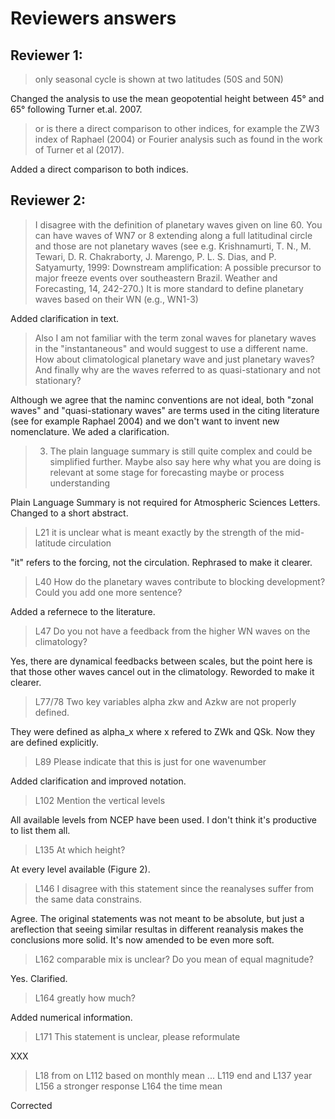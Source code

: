 # Reviewers answers

##  Reviewer 1:

> only seasonal cycle is shown at two latitudes (50S and 50N)

Changed the analysis to use the mean geopotential height between 45° and 65° following Turner et.al. 2007.

> or is there a direct comparison to other indices, for example the ZW3 index of Raphael (2004) or Fourier analysis such as found in the work of Turner et al (2017). 

Added a direct comparison to both indices. 
  


## Reviewer 2:

> I disagree with the definition of planetary waves given on line 60. You can have waves of WN7 or 8 extending along a full latitudinal circle and those are not planetary waves (see e.g. Krishnamurti, T. N., M. Tewari, D. R. Chakraborty, J. Marengo, P. L. S. Dias, and P. Satyamurty, 1999: Downstream amplification: A possible precursor to major freeze events over southeastern Brazil. Weather and Forecasting, 14, 242-270.) It is more standard to define planetary waves based on their WN (e.g., WN1-3)

Added clarification in text. 

> Also I am not familiar with the term zonal waves for planetary waves in the "instantaneous" and would suggest to use a different name. How about climatological planetary wave and just planetary waves? And finally why are the waves referred to as quasi-stationary and not stationary?

Although we agree that the naminc conventions are not ideal, both "zonal waves" and "quasi-stationary waves" are terms used in the citing literature (see for example Raphael 2004) and we don't want to invent new nomenclature. We aded a clarification. 

> 3) The plain language summary is still quite complex and could be simplified further. Maybe also say here why what you are doing is relevant at some stage for forecasting maybe or process understanding

Plain Language Summary is not required for Atmospheric Sciences Letters. Changed to a short abstract. 

>  L21 it is unclear what is meant exactly by the strength of the mid-latitude circulation

"it" refers to the forcing, not the circulation. Rephrased to make it clearer. 

> L40 How do the planetary waves contribute to blocking development? Could you add one more sentence?

Added a refernece to the literature. 

> L47 Do you not have a feedback from the higher WN waves on the climatology?

Yes, there are dynamical feedbacks between scales, but the point here is that those other waves cancel out in the climatology. Reworded to make it clearer. 

> L77/78 Two key variables alpha zkw and Azkw are not properly defined.

They were defined as alpha_x where x refered to ZWk and QSk. Now they are defined explicitly.

> L89 Please indicate that this is just for one wavenumber

Added clarification and improved notation. 

>  L102 Mention the vertical levels

All available levels from NCEP have been used. I don't think it's productive to list them all. 

> L135 At which height?

At every level available (Figure 2).

>  L146 I disagree with this statement since the reanalyses suffer from the same data constrains.

Agree. The original statements was not meant to be absolute, but just a areflection that seeing similar resultas in different reanalysis makes the conclusions more solid. It's now amended to be even more soft. 

> L162 comparable mix is unclear? Do you mean of equal magnitude?

Yes. Clarified.

> L164 greatly how much?

Added numerical information. 

> L171 This statement is unclear, please reformulate

XXX   

> L18 from on
> L112 based on monthly mean ...
> L119 end and
> L137 year
> L156 a stronger response
> L164 the time mean

Corrected



